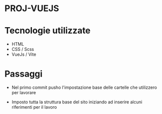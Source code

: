 # PROJ-VUEJS

# Tecnologie utilizzate 

- HTML
- CSS / Scss
- VueJs / Vite

# Passaggi

- Nel primo commit pusho l'impostazione base delle cartelle che utilizzero per lavorare 

- Imposto tutta la struttura base del sito iniziando ad inserire alcuni riferimenti per il lavoro 


